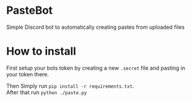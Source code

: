 # PasteBot
Simple Discord bot to automatically creating pastes from uploaded files

# How to install

First setup your bots token by creating a new `.secret` file and pasting in your token there. 

Then Simply run `pip install -r requirements.txt`.  
After that run `python ./paste.py`
